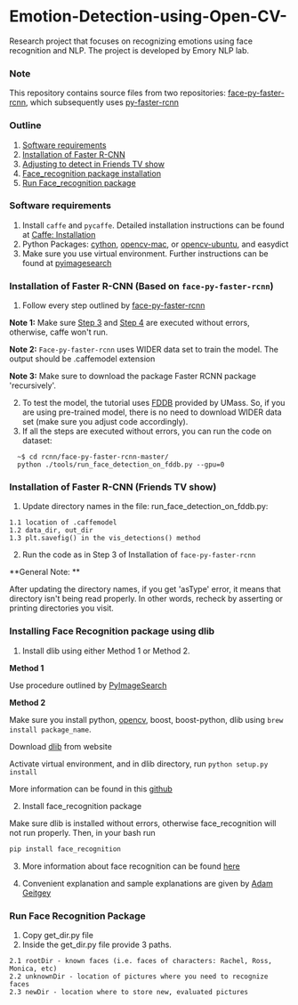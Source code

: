 # Emotion-Detection-using-Open-CV-

Research project that focuses on recognizing emotions using face recognition and NLP. The project is developed by Emory NLP lab.

### Note
This repository contains source files from two repositories: [face-py-faster-rcnn](https://github.com/playerkk/face-py-faster-rcnn), which subsequently uses [py-faster-rcnn](https://github.com/rbgirshick/py-faster-rcnn) 

### Outline
  1. [Software requirements](#software-requirements)
  2. [Installation of Faster R-CNN](#installation-of-faster-r-cnn-based-on-face-py-faster-rcnn)
  3. [Adjusting to detect in Friends TV show](#installation-of-faster-r-cnn-friends-tv-show)
  4. [Face_recognition package installation](#installing-face-recognition-package-using-dlib)
  5. [Run Face_recognition package](#run-face-recognition-package)

### Software requirements 
  1. Install `caffe` and `pycaffe`. Detailed installation instructions can be found at [Caffe: Installation](http://caffe.berkeleyvision.org/installation.html)
  2. Python Packages: [cython](http://cython.readthedocs.io/en/latest/src/quickstart/install.html), [opencv-mac](http://www.pyimagesearch.com/2016/11/28/macos-install-opencv-3-and-python-2-7/#comment-413944), or [opencv-ubuntu](http://www.pyimagesearch.com/2016/10/24/ubuntu-16-04-how-to-install-opencv/), and easydict
  3. Make sure you use virtual environment. Further instructions can be found at [pyimagesearch](http://www.pyimagesearch.com/2016/10/24/ubuntu-16-04-how-to-install-opencv/)
  
  
### Installation of Faster R-CNN (Based on `face-py-faster-rcnn`)
  1. Follow every step outlined by [face-py-faster-rcnn](https://github.com/playerkk/face-py-faster-rcnn)
  
**Note 1:** Make sure [Step 3](https://github.com/playerkk/face-py-faster-rcnn#installation-sufficient-for-the-demo) and [Step 4](https://github.com/playerkk/face-py-faster-rcnn#installation-sufficient-for-the-demo) are executed without errors, otherwise, caffe won't run.

**Note 2:** `Face-py-faster-rcnn` uses WIDER data set to train the model. The output should be .caffemodel extension

**Note 3:** Make sure to download the package Faster RCNN package 'recursively'. 

  2. To test the model, the tutorial uses [FDDB](http://vis-www.cs.umass.edu/fddb/index.html#download) provided by UMass. So, if you are using pre-trained model, there is no need to download WIDER data set (make sure you adjust code accordingly).
  3. If all the steps are executed without errors, you can run the code on dataset:
  ```Shell
    ~$ cd rcnn/face-py-faster-rcnn-master/ 
    python ./tools/run_face_detection_on_fddb.py --gpu=0
  ```
  
  
### Installation of Faster R-CNN (Friends TV show)

  1. Update directory names in the file: run_face_detection_on_fddb.py:
  
    1.1 location of .caffemodel
    1.2 data_dir, out_dir
    1.3 plt.savefig() in the vis_detections() method
  2. Run the code as in Step 3 of Installation of `face-py-faster-rcnn`  
  
  **General Note: **
  
  After updating the directory names, if you get 'asType' error, it means that directory isn't being read properly. In other words, recheck by asserting or printing directories you visit.
  
### Installing Face Recognition package using dlib 
  1. Install dlib using either Method 1 or Method 2.

**Method 1**
  
  Use procedure outlined by [PyImageSearch](http://www.pyimagesearch.com/2017/03/27/how-to-install-dlib/)

**Method 2**

  Make sure you install python, [opencv](http://www.pyimagesearch.com/2016/11/28/macos-install-opencv-3-and-python-2-7/), boost, boost-python, dlib using ```brew install package_name```.
  
  Download [dlib](http://dlib.net/files/dlib-19.4.tar.bz2) from website
  
  Activate virtual environment, and in dlib directory, run ```python setup.py install``` 
  
  More information can be found in this [github](https://github.com/cmusatyalab/openface/issues/187)
  
  2. Install face_recognition package
  
  Make sure dlib is installed without errors, otherwise face_recognition will not run properly. Then, in your bash run
  
  ```bash
  pip install face_recognition
  ```
  
  3. More information about face recognition can be found [here](http://blog.dlib.net/2017/02/high-quality-face-recognition-with-deep.html)
  
  4. Convenient explanation and sample explanations are given by [Adam Geitgey](https://github.com/ageitgey/face_recognition)


 ### Run Face Recognition Package ###
  
  1. Copy get_dir.py file
  2. Inside the get_dir.py file provide 3 paths. 
  
    2.1 rootDir - known faces (i.e. faces of characters: Rachel, Ross,  Monica, etc)
    2.2 unknownDir - location of pictures where you need to recognize faces 
    2.3 newDir - location where to store new, evaluated pictures
  
  
     
